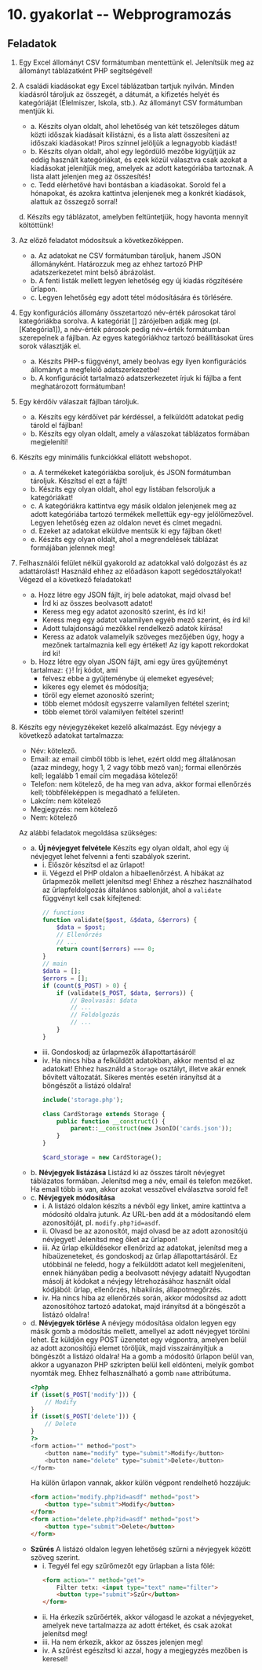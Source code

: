 # 10. gyakorlat -- Webprogramozás

Feladatok
---------

1. Egy Excel állományt CSV formátumban mentettünk el. Jelenítsük meg az állományt táblázatként PHP segítségével!

2. A családi kiadásokat egy Excel táblázatban tartjuk nyilván. Minden kiadásról tároljuk az összegét, a dátumát, a kifizetés helyét és kategóriáját (Élelmiszer, Iskola, stb.). Az állományt CSV formátumban mentjük ki. 
    
    - a. Készíts olyan oldalt, ahol lehetőség van két tetszőleges dátum közti időszak kiadásait kilistázni, és a lista alatt összesíteni az időszaki kiadásokat! Piros színnel jelöljük a legnagyobb kiadást!
    - b. Készíts olyan oldalt, ahol egy legördülő mezőbe kigyűjtjük az eddig használt kategóriákat, és ezek közül választva csak azokat a kiadásokat jelenítjük meg, amelyek az adott kategóriába tartoznak. A lista alatt jelenjen meg az összesítés!
    - c. Tedd elérhetővé havi bontásban a kiadásokat. Sorold fel a hónapokat, és azokra kattintva jelenjenek meg a konkrét kiadások, alattuk az összegző sorral!
    
    d. Készíts egy táblázatot, amelyben feltüntetjük, hogy havonta mennyit költöttünk!

3. Az előző feladatot módosítsuk a következőképpen. 
    
    - a. Az adatokat ne CSV formátumban tároljuk, hanem JSON állományként. Határozzuk meg az ehhez tartozó PHP adatszerkezetet mint belső ábrázolást.
    - b. A fenti listák mellett legyen lehetőség egy új kiadás rögzítésére űrlapon.
    - c. Legyen lehetőség egy adott tétel módosítására és törlésére.

4. Egy konfigurációs állomány összetartozó név-érték párosokat tárol kategóriákba sorolva. A kategóriát [] zárójelben adják meg (pl. [Kategória1]), a név-érték párosok pedig név=érték formátumban szerepelnek a fájlban. Az egyes kategóriákhoz tartozó beállításokat üres sorok választják el. 
    
    - a. Készíts PHP-s függvényt, amely beolvas egy ilyen konfigurációs állományt a megfelelő adatszerkezetbe!
    - b. A konfigurációt tartalmazó adatszerkezetet írjuk ki fájlba a fent meghatározott formátumban!

5. Egy kérdőív válaszait fájlban tároljuk.
    
    - a. Készíts egy kérdőívet pár kérdéssel, a felküldött adatokat pedig tárold el fájlban!
    - b. Készíts egy olyan oldalt, amely a válaszokat táblázatos formában megjeleníti!

6. Készíts egy minimális funkciókkal ellátott webshopot.
    
    - a. A termékeket kategóriákba soroljuk, és JSON formátumban tároljuk. Készítsd el ezt a fájlt!
    - b. Készíts egy olyan oldalt, ahol egy listában felsoroljuk a kategóriákat!
    - c. A kategóriákra kattintva egy másik oldalon jelenjenek meg az adott kategóriába tartozó termékek mellettük egy-egy jelölőmezővel. Legyen lehetőség ezen az oldalon nevet és címet megadni. 
    - d. Ezeket az adatokat elküldve mentsük ki egy fájlban őket!
    - e. Készíts egy olyan oldalt, ahol a megrendelések táblázat formájában jelennek meg!

7. Felhasználói felület nélkül gyakorold az adatokkal való dolgozást és az adattárolást! Használd ehhez az előadáson kapott segédosztályokat! Végezd el a következő feladatokat!

    - a. Hozz létre egy JSON fájlt, írj bele adatokat, majd olvasd be!
        - Írd ki az összes beolvasott adatot!
        - Keress meg egy adatot azonosító szerint, és írd ki!
        - Keress meg egy adatot valamilyen egyéb mező szerint, és írd ki!
        - Adott tulajdonságú mezőkkel rendelkező adatok kiírása!
        - Keress az adatok valamelyik szöveges mezőjében úgy, hogy a mezőnek tartalmaznia kell egy értéket! Az így kapott rekordokat írd ki!
    - b. Hozz létre egy olyan JSON fájlt, ami egy üres gyűjteményt tartalmaz: `{}`! Írj kódot, ami
        - felvesz ebbe a gyűjteménybe új elemeket egyesével;
        - kikeres egy elemet és módosítja;
        - töröl egy elemet azonosító szerint;
        - több elemet módosít egyszerre valamilyen feltétel szerint;
        - több elemet töröl valamilyen feltétel szerint!

8. Készíts egy névjegyzékeket kezelő alkalmazást. Egy névjegy a következő adatokat tartalmazza: 
    - Név: kötelező. 
    - Email: az email címből több is lehet, ezért oldd meg általánosan (azaz mindegy, hogy 1, 2 vagy több mező van); formai ellenőrzés kell; legalább 1 email cím megadása kötelező!
    - Telefon: nem kötelező, de ha meg van adva, akkor formai ellenőrzés kell; többféleképpen is megadható a felületen.
    - Lakcím: nem kötelező
    - Megjegyzés: nem kötelező
    - Nem: kötelező

    Az alábbi feladatok megoldása szükséges:
    - a. **Új névjegyet felvétele** Készíts egy olyan oldalt, ahol egy új névjegyet lehet felvenni a fenti szabályok szerint.
        - i. Először készítsd el az űrlapot!
        - ii. Végezd el PHP oldalon a hibaellenőrzést. A hibákat az űrlapmezők mellett jelenítsd meg! Ehhez a részhez használhatod az űrlapfeldolgozás általános sablonját, ahol a `validate` függvényt kell csak kifejtened:
            ```php
            // functions
            function validate($post, &$data, &$errors) {
                $data = $post;
                // Ellenőrzés
                // ...
                return count($errors) === 0;
            }
            // main
            $data = [];
            $errors = [];
            if (count($_POST) > 0) {
                if (validate($_POST, $data, $errors)) {
                    // Beolvasás: $data
                    // ...
                    // Feldolgozás
                    // ...
                }
            }
            ```
        - iii. Gondoskodj az űrlapmezők állapottartásáról!
        - iv. Ha nincs hiba a felküldött adatokban, akkor mentsd el az adatokat! Ehhez használd a `Storage` osztályt, illetve akár ennek bővített változatát. Sikeres mentés esetén irányítsd át a böngészőt a listázó oldalra!
            ```php
            include('storage.php');

            class CardStorage extends Storage {
                public function __construct() {
                    parent::__construct(new JsonIO('cards.json'));
                }
            }

            $card_storage = new CardStorage();
            ```
    - b. **Névjegyek listázása** Listázd ki az összes tárolt névjegyet táblázatos formában. Jelenítsd meg a név, email és telefon mezőket. Ha email több is van, akkor azokat vesszővel elválasztva sorold fel!
    - c. **Névjegyek módosítása**
        - i. A listázó oldalon készíts a névből egy linket, amire kattintva a módosító oldalra jutunk. Az URL-ben add át a módosítandó elem azonosítóját, pl. `modify.php?id=asdf`.
        - ii. Olvasd be az azonosítót, majd olvasd be az adott azonosítójú névjegyet! Jelenítsd meg őket az űrlapon!
        - iii. Az űrlap elküldésekor ellenőrizd az adatokat, jelenítsd meg a hibaüzeneteket, és gondoskodj az űrlap állapottartásáról. Ez utóbbinál ne feledd, hogy a felküldött adatot kell megjeleníteni, ennek hiányában pedig a beolvasott névjegy adatait! Nyugodtan másolj át kódokat a névjegy létrehozásához használt oldal kódjából: űrlap, ellenőrzés, hibakiírás, állapotmegőrzés.
        - iv. Ha nincs hiba az ellenőrzés során, akkor módosítsd az adott azonosítóhoz tartozó adatokat, majd irányítsd át a böngészőt a listázó oldalra!
    - d. **Névjegyek törlése** A névjegy módosítása oldalon legyen egy másik gomb a módosítás mellett, amellyel az adott névjegyet törölni lehet. Ez küldjön egy POST üzenetet egy végpontra, amelyen belül az adott azonosítójú elemet töröljük, majd visszairányítjuk a böngészőt a listázó oldalra! Ha a gomb a módosító űrlapon belül van, akkor a ugyanazon PHP szkripten belül kell eldönteni, melyik gombot nyomták meg. Ehhez felhasználható a gomb `name` attribútuma.
        ```php
        <?php
        if (isset($_POST['modify'])) {
            // Modify
        }
        if (isset($_POST['delete'])) {
            // Delete
        }
        ?>
        <form action="" method="post">
            <button name="modify" type="submit">Modify</button>
            <button name="delete" type="submit">Delete</button>
        </form>
        ```
        Ha külön űrlapon vannak, akkor külön végpont rendelhető hozzájuk:
        ```html
        <form action="modify.php?id=asdf" method="post">
            <button type="submit">Modify</button>
        </form>
        <form action="delete.php?id=asdf" method="post">
            <button type="submit">Delete</button>
        </form>
        ```
    - **Szűrés** A listázó oldalon legyen lehetőség szűrni a névjegyek között szöveg szerint.
        - i. Tegyél fel egy szűrőmezőt egy űrlapban a lista fölé:
            ```html
            <form action="" method="get">
                Filter tetx: <input type="text" name="filter">
                <button type="submit">Szűr</button>
            </form>
            ```
        - ii. Ha érkezik szűrőérték, akkor válogasd le azokat a névjegyeket, amelyek neve tartalmazza az adott értéket, és csak azokat jelenítsd meg!
        - iii. Ha nem érkezik, akkor az összes jelenjen meg!
        - iv. A szűrést egészítsd ki azzal, hogy a megjegyzés mezőben is keresel!
